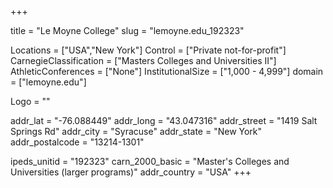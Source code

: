 
+++

title = "Le Moyne College"
slug = "lemoyne.edu_192323"

Locations = ["USA","New York"]
Control = ["Private not-for-profit"]
CarnegieClassification = ["Masters Colleges and Universities II"]
AthleticConferences = ["None"]
InstitutionalSize = ["1,000 - 4,999"]
domain = ["lemoyne.edu"]

Logo = ""

addr_lat = "-76.088449"
addr_long = "43.047316"
addr_street = "1419 Salt Springs Rd"
addr_city = "Syracuse"
addr_state = "New York"
addr_postalcode = "13214-1301"

ipeds_unitid = "192323"
carn_2000_basic = "Master's Colleges and Universities (larger programs)"
addr_country = "USA"
+++
    

